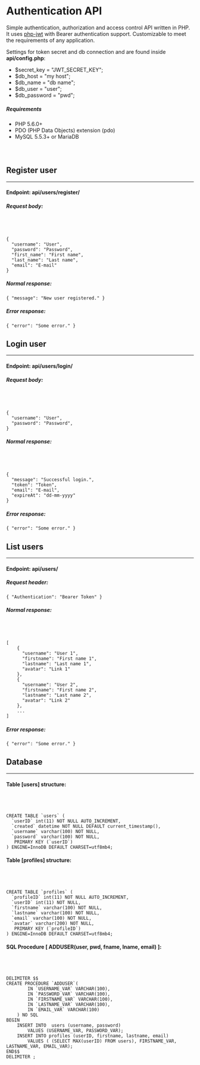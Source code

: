 # Authentication API

Simple authentication, authorization and access control API written in PHP. It uses [php-jwt](https://github.com/firebase/php-jwt) with Bearer authentication support. Customizable to meet the requirements of any application.

Settings for token secret and db connection and are found inside **api/config.php**:

- $secret_key = "JWT_SECRET_KEY";
- $db_host = "my host";
- $db_name = "db name";
- $db_user = "user";
- $db_password = "pwd";

##### Requirements

- PHP 5.6.0+
- PDO (PHP Data Objects) extension (pdo)
- MySQL 5.5.3+ or MariaDB

###### &nbsp;

## Register user

---

#### Endpoint: **api/users/register/**

##### Request body:

###### &nbsp;

```
{
  "username": "User",
  "password": "Password",
  "first_name": "First name",
  "last_name": "Last name",
  "email": "E-mail"
}
```

##### Normal response:

`{ "message": "New user registered." }`

##### Error response:

`{ "error": "Some error." }`

## Login user

---

#### Endpoint: **api/users/login/**

##### Request body:

###### &nbsp;

```
{
  "username": "User",
  "password": "Password",
}
```

##### Normal response:

###### &nbsp;

```
{
  "message": "Successful login.",
  "token": "Token",
  "email": "E-mail",
  "expireAt": "dd-mm-yyyy"
}
```

##### Error response:

`{ "error": "Some error." }`

## List users

---

#### Endpoint: **api/users/**

##### Request header:

`{ "Authentication": "Bearer Token" }`

##### Normal response:

###### &nbsp;

```
[
    {
      "username": "User 1",
      "firstname": "First name 1",
      "lastname": "Last name 1",
      "avatar": "Link 1"
    },
    {
      "username": "User 2",
      "firstname": "First name 2",
      "lastname": "Last name 2",
      "avatar": "Link 2"
    },
    ...
]
```

##### Error response:

`{ "error": "Some error." }`

## Database

---

#### Table [**users**] structure:

###### &nbsp;

```
CREATE TABLE `users` (
  `userID` int(11) NOT NULL AUTO_INCREMENT,
  `created` datetime NOT NULL DEFAULT current_timestamp(),
  `username` varchar(100) NOT NULL,
  `password` varchar(100) NOT NULL,
   PRIMARY KEY (`userID`)
) ENGINE=InnoDB DEFAULT CHARSET=utf8mb4;
```

#### Table [**profiles**] structure:

###### &nbsp;

```
CREATE TABLE `profiles` (
  `profileID` int(11) NOT NULL AUTO_INCREMENT,
  `userID` int(11) NOT NULL,
  `firstname` varchar(100) NOT NULL,
  `lastname` varchar(100) NOT NULL,
  `email` varchar(100) NOT NULL,
  `avatar` varchar(200) NOT NULL,
   PRIMARY KEY (`profileID`)
) ENGINE=InnoDB DEFAULT CHARSET=utf8mb4;
```

#### SQL Procedure [ **ADDUSER(user, pwd, fname, lname, email)** ]:

###### &nbsp;

```
DELIMITER $$
CREATE PROCEDURE `ADDUSER`(
        IN `USERNAME_VAR` VARCHAR(100),
        IN `PASSWORD_VAR` VARCHAR(100),
        IN `FIRSTNAME_VAR` VARCHAR(100),
        IN `LASTNAME_VAR` VARCHAR(100),
        IN `EMAIL_VAR` VARCHAR(100)
    ) NO SQL
BEGIN
    INSERT INTO  users (username, password)
        VALUES (USERNAME_VAR, PASSWORD_VAR);
    INSERT INTO profiles (userID, firstname, lastname, email)
        VALUES ( (SELECT MAX(userID) FROM users), FIRSTNAME_VAR, LASTNAME_VAR, EMAIL_VAR);
END$$
DELIMITER ;
```
